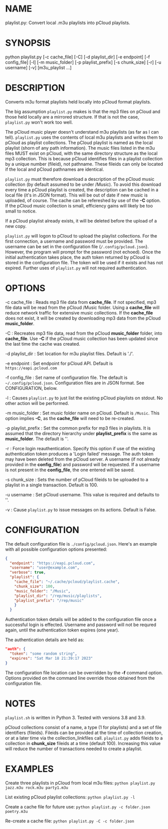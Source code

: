 # NAME
playlist.py: Convert local .m3u playlists into pCloud playlists.

# SYNOPSIS
 python playlist.py [-c cache_file] [-C] [-d playlist_dir]
                    [-e endpoint] [-f config_file]  [-l] [-m music_folder]
                    [-p playlist_prefix] [-s chunk_size] [-r]
                    [-u username] [-v]
                    [m3u_playlist ...]

# DESCRIPTION
Converts m3u format playlists held locally into pCloud format playlists.

The big assumption `playlist.py` makes is that the mp3 files on pCloud
and those held locally are a mirrored structure.  If that is not the
case, `playlist.py` won't work too well.

The pCloud music player doesn't understand m3u playlists (as far as I
can tell). `playlist.py` uses the contents of local m3u playlists and
writes them to pCloud as playlist collections. The pCloud playlist is
named as the local playlist (shorn of any path information). The music
files listed in the m3u files MUST exist on pCloud, with the same
directory structure as the local mp3 collection. This is because
pCloud identifies files in a playlist collection by a unique number
(fileid), not pathname. These fileids can only be located if the local
and pCloud pathnames are identical.

`playlist.py` must therefore download a description of the pCloud
music collection (by default assumed to be under /Music). To avoid
this download every time a pCloud playlist is created, the description
can be cached in a local file (it's in JSON format). This will be out
of date if new music is uploaded, of course. The cache can be
refereshed by use of the **-C** option. If the pCloud music collection
is small, efficiency gains will likely be too small to notice.

If a pCloud playlist already exists, it will be deleted before the
upload of a new copy.

`playlist.py` will logon to pCloud to upload the playlist
collections. For the first connection, a username and password must be
provided. The username can be set in the configuration file
(`/.config/pcloud.json`}. However, the program will prompt for the
password (not echoed). Once the initial authentication takes place,
the auth token returned by pCloud is stored in the configuration
file. The token will be used if it exists and has not expired. Further
uses of `playlist.py` will not required authentication.

# OPTIONS
-c cache_file
: Reads mp3 file data from **cache_file**. If not specified, mp3 file
  data will be read from the pCloud /Music folder. Using a
  **cache_file** will reduce network traffic for extensive music
  collections. If the **cache_file** does not exist, it will be
  created by downloading mp3 data from the pCloud **music_folder**.

-C
: Recreates mp3 file data, read from the pCloud **music_folder**
  folder, into **cache_file**. Use **-C** if the pCloud music
  collection has been updated since the last time the cache was
  created.

-d playlist_dir
: Set location for m3u playlist files. Default is './'.

-e endpoint
: Set endpoint for pCloud API.  Default is `https://eapi.pcloud.com`

-f config_file
: Set name of configuration file. The default is
  `~/.config/pcloud.json`. Configuration files are in JSON
  format. See CONFIGURATION, below.

-l
: Causes `playlist.py` to just list the existing pCloud playlists on
  stdout. No other action will be performed.

-m music_folder
: Set music folder name on pCloud.  Default is `/Music`. This option
  implies **-C**, as the **cache_file** will need to be re-created.

-p playlist_prefix
: Set the common prefix for mp3 files in playlists. It is assumed that
  the directory hierarchy under **playlist_prefix** is the same as
  **music_folder**. The default is ''.

-r
: Force login reauthentication. Specify this option if use of the
  existing authentication token produces a 'Login failed' message. The
  auth token may have been deleted from the pCloud server. A username
  (if not already provided in the **config_file**) and password will
  be requested. If a username is not present in the **config_file**,
  the one entered will be saved.

-s chunk_size
: Sets the number of pCloud fileids to be uploaded to a playlist in
  a single transaction. Default is 100.

-u username
: Set pCloud username. This value is required and defaults to ''.

-v
: Cause `playlist.py` to issue messages on its actions. Default is False.

# CONFIGURATION
The default configuration file is `./config/pcloud.json`. Here's an
example with all possible configuration options presented:

``` json
{
  "endpoint": "https://eapi.pcloud.com",
  "username": "user@example.com",
  "verbose": true,
  "playlist": {
    "cache_file": "~/.cache/pcloud/playlist.cache",
    "chunk_size": 100,
    "music_folder": "/Music",
    "playlist_dir": "/rep/music/playlists",
    "playlist_prefix": "/rep/music"
    }
  }

```
Authentication token details will be added to the configuration
file once a successful login is effected. Username and password will
not be requred again, until the authentication token expires (one
year).

The authentication details are held as:

``` json
"auth": {
  "token": "some random string",
  "expires": "Sat Mar 18 21:39:17 2023"
}
```

The configuration file location can be overridden by the **-f**
command option. Options provided on the command line override those
obtained from the configuration file.

# NOTES

`playlist.sh` is written in Python 3. Tested with versions 3.8 and
3.9.

pCloud collections consist of a name, a type (1 for playlists) and a
set of file identifiers (fileids). Fileids can be provided at the time
of collection creation, or at a later time via the
collection_linkfiles call. `playlist.py` adds fileids to a collection
in **chunk_size** fileids at a time (default 100). Increasing this
value will reduce the number of transactions needed to create a
playlist.

# EXAMPLES

Create three playlists in pCloud from local m3u files:
    `python playlist.py jazz.m3u rock.m3u party1.m3u`

List existing pCloud playlist collections:
    `python playlist.py -l`

Create a cache file for future use:
    `python playlist.py -c folder.json poetry.m3u`

Re-create a cache file:
    `python playlist.py -C -c folder.json`

